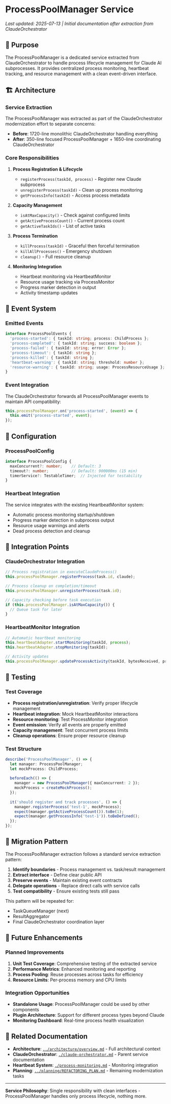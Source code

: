 # ProcessPoolManager Service

*Last updated: 2025-07-13 | Initial documentation after extraction from ClaudeOrchestrator*

## 🎯 Purpose

The ProcessPoolManager is a dedicated service extracted from ClaudeOrchestrator to handle process lifecycle management for Claude AI subprocesses. It provides centralized process monitoring, heartbeat tracking, and resource management with a clean event-driven interface.

## 🏗️ Architecture

### Service Extraction
The ProcessPoolManager was extracted as part of the ClaudeOrchestrator modernization effort to separate concerns:

- **Before**: 1720-line monolithic ClaudeOrchestrator handling everything
- **After**: 350-line focused ProcessPoolManager + 1650-line coordinating ClaudeOrchestrator

### Core Responsibilities

1. **Process Registration & Lifecycle**
   - `registerProcess(taskId, process)` - Register new Claude subprocess
   - `unregisterProcess(taskId)` - Clean up process monitoring
   - `getProcessInfo(taskId)` - Access process metadata

2. **Capacity Management**
   - `isAtMaxCapacity()` - Check against configured limits
   - `getActiveProcessCount()` - Current process count
   - `getActiveTaskIds()` - List of active tasks

3. **Process Termination**
   - `killProcess(taskId)` - Graceful then forceful termination
   - `killAllProcesses()` - Emergency shutdown
   - `cleanup()` - Full resource cleanup

4. **Monitoring Integration**
   - Heartbeat monitoring via HeartbeatMonitor
   - Resource usage tracking via ProcessMonitor
   - Progress marker detection in output
   - Activity timestamp updates

## 🔌 Event System

### Emitted Events

```typescript
interface ProcessPoolEvents {
  'process-started': { taskId: string; process: ChildProcess };
  'process-completed': { taskId: string; success: boolean };
  'process-failed': { taskId: string; error: Error };
  'process-timeout': { taskId: string };
  'process-killed': { taskId: string };
  'heartbeat-warning': { taskId: string; threshold: number };
  'resource-warning': { taskId: string; usage: ProcessResourceUsage };
}
```

### Event Integration
The ClaudeOrchestrator forwards all ProcessPoolManager events to maintain API compatibility:

```typescript
this.processPoolManager.on('process-started', (event) => {
  this.emit('process-started', event);
});
```

## 🔧 Configuration

### ProcessPoolConfig
```typescript
interface ProcessPoolConfig {
  maxConcurrent?: number;    // Default: 3
  timeout?: number;          // Default: 900000ms (15 min)
  timerService?: TestableTimer;  // Injected for testability
}
```

### Heartbeat Integration
The service integrates with the existing HeartbeatMonitor system:
- Automatic process monitoring startup/shutdown
- Progress marker detection in subprocess output
- Resource usage warnings and alerts
- Dead process detection and cleanup

## 📍 Integration Points

### ClaudeOrchestrator Integration
```typescript
// Process registration in executeClaudeProcess()
this.processPoolManager.registerProcess(task.id, claude);

// Process cleanup on completion/timeout
this.processPoolManager.unregisterProcess(task.id);

// Capacity checking before task execution
if (this.processPoolManager.isAtMaxCapacity()) {
  // Queue task for later
}
```

### HeartbeatMonitor Integration
```typescript
// Automatic heartbeat monitoring
this.heartbeatAdapter.startMonitoring(taskId, process);
this.heartbeatAdapter.stopMonitoring(taskId);

// Activity updates
this.processPoolManager.updateProcessActivity(taskId, bytesReceived, progressMarker);
```

## 🧪 Testing

### Test Coverage
- **Process registration/unregistration**: Verify proper lifecycle management
- **Heartbeat integration**: Mock HeartbeatMonitor interactions
- **Resource monitoring**: Test ProcessMonitor integration
- **Event emission**: Verify all events are properly emitted
- **Capacity management**: Test concurrent process limits
- **Cleanup operations**: Ensure proper resource cleanup

### Test Structure
```typescript
describe('ProcessPoolManager', () => {
  let manager: ProcessPoolManager;
  let mockProcess: ChildProcess;
  
  beforeEach(() => {
    manager = new ProcessPoolManager({ maxConcurrent: 2 });
    mockProcess = createMockProcess();
  });
  
  it('should register and track processes', () => {
    manager.registerProcess('test-1', mockProcess);
    expect(manager.getActiveProcessCount()).toBe(1);
    expect(manager.getProcessInfo('test-1')).toBeDefined();
  });
});
```

## 🔄 Migration Pattern

The ProcessPoolManager extraction follows a standard service extraction pattern:

1. **Identify boundaries** - Process management vs. task/result management
2. **Extract interface** - Define clear public API
3. **Preserve events** - Maintain existing event contracts
4. **Delegate operations** - Replace direct calls with service calls
5. **Test compatibility** - Ensure existing tests still pass

This pattern will be repeated for:
- TaskQueueManager (next)
- ResultAggregator  
- Final ClaudeOrchestrator coordination layer

## 🚀 Future Enhancements

### Planned Improvements
1. **Unit Test Coverage**: Comprehensive testing of the extracted service
2. **Performance Metrics**: Enhanced monitoring and reporting
3. **Process Pooling**: Reuse processes across tasks for efficiency
4. **Resource Limits**: Per-process memory and CPU limits

### Integration Opportunities
- **Standalone Usage**: ProcessPoolManager could be used by other components
- **Plugin Architecture**: Support for different process types beyond Claude
- **Monitoring Dashboard**: Real-time process health visualization

## 📖 Related Documentation

- **Architecture**: [`../architecture/overview.md`](../architecture/overview.md) - Full architectural context
- **ClaudeOrchestrator**: [`./claude-orchestrator.md`](./claude-orchestrator.md) - Parent service documentation
- **Heartbeat System**: [`./process-monitoring.md`](./process-monitoring.md) - Monitoring integration
- **Planning**: [`../planning/REFACTORING_PLAN.md`](../planning/REFACTORING_PLAN.md) - Remaining modernization tasks

---

**Service Philosophy**: Single responsibility with clean interfaces - ProcessPoolManager handles only process lifecycle, nothing more.